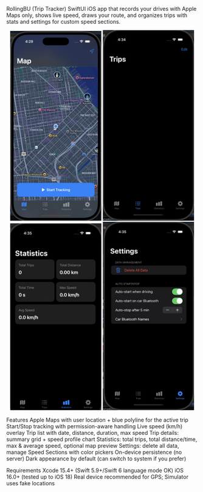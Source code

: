 RollingBU (Trip Tracker)
SwiftUI iOS app that records your drives with Apple Maps only, shows live speed, draws your route, and organizes trips with stats and settings for custom speed sections.

<p align="center"> <img src="BACKBU-main/appdemo/1.jpg" width="240"> <img src="BACKBU-main/appdemo/2.jpg" width="240"> <img src="BACKBU-main/appdemo/3.jpg" width="240"> <img src="BACKBU-main/appdemo/4.jpg" width="240"> </p>

Features
Apple Maps with user location + blue polyline for the active trip
Start/Stop tracking with permission-aware handling
Live speed (km/h) overlay
Trip list with date, distance, duration, max speed
Trip details: summary grid + speed profile chart
Statistics: total trips, total distance/time, max & average speed, optional map preview
Settings: delete all data, manage Speed Sections with color pickers
On-device persistence (no server)
Dark appearance by default (can switch to system if you prefer)

Requirements
Xcode 15.4+ (Swift 5.9+/Swift 6 language mode OK)
iOS 16.0+ (tested up to iOS 18)
Real device recommended for GPS; Simulator uses fake locations
